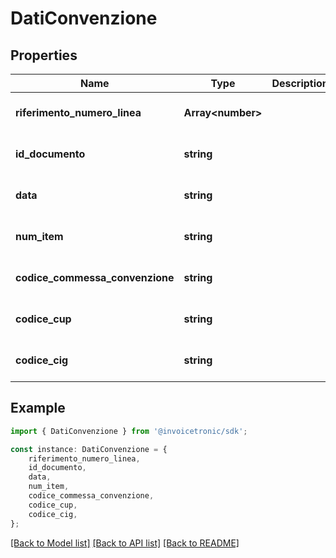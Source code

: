 # DatiConvenzione


## Properties

Name | Type | Description | Notes
------------ | ------------- | ------------- | -------------
**riferimento_numero_linea** | **Array&lt;number&gt;** |  | [optional] [default to undefined]
**id_documento** | **string** |  | [optional] [default to undefined]
**data** | **string** |  | [optional] [default to undefined]
**num_item** | **string** |  | [optional] [default to undefined]
**codice_commessa_convenzione** | **string** |  | [optional] [default to undefined]
**codice_cup** | **string** |  | [optional] [default to undefined]
**codice_cig** | **string** |  | [optional] [default to undefined]

## Example

```typescript
import { DatiConvenzione } from '@invoicetronic/sdk';

const instance: DatiConvenzione = {
    riferimento_numero_linea,
    id_documento,
    data,
    num_item,
    codice_commessa_convenzione,
    codice_cup,
    codice_cig,
};
```

[[Back to Model list]](../README.md#documentation-for-models) [[Back to API list]](../README.md#documentation-for-api-endpoints) [[Back to README]](../README.md)

